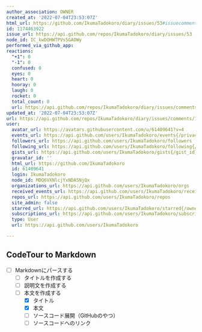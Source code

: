 ```yaml
---
author_association: OWNER
created_at: '2022-07-04T23:53:07Z'
html_url: https://github.com/IkumaTadokoro/diary/issues/53#issuecomment-1174463922
id: 1174463922
issue_url: https://api.github.com/repos/IkumaTadokoro/diary/issues/53
node_id: IC_kwDOHWTPVs5GAOWy
performed_via_github_app: 
reactions:
  "+1": 0
  "-1": 0
  confused: 0
  eyes: 0
  heart: 0
  hooray: 0
  laugh: 0
  rocket: 0
  total_count: 0
  url: https://api.github.com/repos/IkumaTadokoro/diary/issues/comments/1174463922/reactions
updated_at: '2022-07-04T23:53:07Z'
url: https://api.github.com/repos/IkumaTadokoro/diary/issues/comments/1174463922
user:
  avatar_url: https://avatars.githubusercontent.com/u/61409641?v=4
  events_url: https://api.github.com/users/IkumaTadokoro/events{/privacy}
  followers_url: https://api.github.com/users/IkumaTadokoro/followers
  following_url: https://api.github.com/users/IkumaTadokoro/following{/other_user}
  gists_url: https://api.github.com/users/IkumaTadokoro/gists{/gist_id}
  gravatar_id: ''
  html_url: https://github.com/IkumaTadokoro
  id: 61409641
  login: IkumaTadokoro
  node_id: MDQ6VXNlcjYxNDA5NjQx
  organizations_url: https://api.github.com/users/IkumaTadokoro/orgs
  received_events_url: https://api.github.com/users/IkumaTadokoro/received_events
  repos_url: https://api.github.com/users/IkumaTadokoro/repos
  site_admin: false
  starred_url: https://api.github.com/users/IkumaTadokoro/starred{/owner}{/repo}
  subscriptions_url: https://api.github.com/users/IkumaTadokoro/subscriptions
  type: User
  url: https://api.github.com/users/IkumaTadokoro

---
```

## CodeTour to Markdown

- [ ] Markdownにパースする
  - [ ] タイトルを作成する
  - [ ] 説明文を作成する
  - [ ] 本文を作成する
    - [x] タイトル
    - [x] 本文
    - [ ] ソースコード展開（GitHubのやつ）
    - [ ] ソースコードへのリンク
